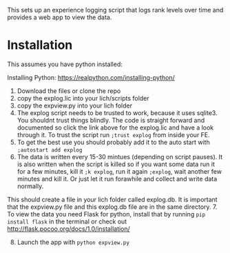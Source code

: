 This sets up an experience logging script that logs rank levels over time and provides a web app to view the data.


# Installation

This assumes you have python installed:

Installing Python: https://realpython.com/installing-python/

1. Download the files or clone the repo
2. copy the explog.lic into your lich/scripts folder
3. copy the expview.py into your lich folder
4. The explog script needs to be trusted to work, because it uses sqlite3. You shouldnt trust things blindly. The code is straight forward and documented so click the link above for the explog.lic and have a look through it. To trust the script run ```;trust explog``` from inside your FE.
5. To get the best use you should probably add it to the auto start with ```;autostart add explog```
6. The data is written every 15-30 mintues (depending on script pauses). It is also written when the script is killed so if you want some data run it for a few minutes, kill it ```;k explog```, run it again ```;explog```,  wait another few minutes and kill it. Or just let it run forawhile and collect and write data normally.

This should create a file in your lich folder called explog.db. It is important that the expview.py file and this explog.db file are in the same directory.
7. To view the data you need Flask for python, install that by running ```pip install flask``` in the terminal or check out http://flask.pocoo.org/docs/1.0/installation/

8. Launch the app with ```python expview.py```




